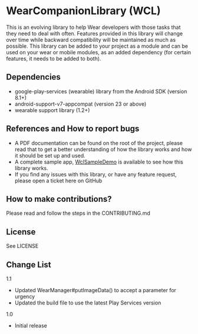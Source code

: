 # WearCompanionLibrary (WCL)
This is an evolving library to help Wear developers with those tasks that they need to deal with often.
Features provided in this library will change over time while backward compatibility will be maintained
as much as possible. This library can be added to your project as a module and can be used on your
wear or mobile modules, as an added dependency (for certain features, it needs to be added to both).

## Dependencies
* google-play-services (wearable) library from the Android SDK (version 8.1+)
* android-support-v7-appcompat (version 23 or above)
* wearable support library (1.2+)

## References and How to report bugs
* A PDF documentation can be found on the root of the project, please read that to get a better
  understanding of how the library works and how it should be set up and used.
* A complete sample app, [WclSampleDemo](https://github.com/googlesamples/android-WclDemoSample)
  is available to see how this library works.
* If you find any issues with this library, or have any feature request, please open a ticket here on GitHub

## How to make contributions?
Please read and follow the steps in the CONTRIBUTING.md

## License
See LICENSE

## Change List
1.1
 * Updated WearManager#putImageData() to accept a parameter for urgency
 * Updated the build file to use the latest Play Services version

1.0
 * Initial release
